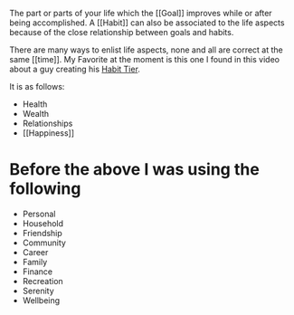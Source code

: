 The part or parts of your life which the [[Goal]] improves while or after being accomplished. A [[Habit]] can also be associated to the life aspects because of the close relationship between goals and habits.

There are many ways to enlist life aspects, none and all are correct at the same [[time]]. My Favorite at the moment is this one I found in this video about a guy creating his [Habit Tier](https://www.youtube.com/watch?v=GriR73kSvPY).

It is as follows:

- Health
- Wealth
- Relationships
- [[Happiness]]

# Before the above I was using the following

- Personal
- Household
- Friendship
- Community
- Career
- Family
- Finance
- Recreation
- Serenity
- Wellbeing